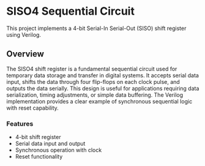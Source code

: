 # SISO4 Sequential Circuit

This project implements a 4-bit Serial-In Serial-Out (SISO) shift register using Verilog.

## Overview
The SISO4 shift register is a fundamental sequential circuit used for temporary data storage and transfer in digital systems. It accepts serial data input, shifts the data through four flip-flops on each clock pulse, and outputs the data serially. This design is useful for applications requiring data serialization, timing adjustments, or simple data buffering. The Verilog implementation provides a clear example of synchronous sequential logic with reset capability.


### Features

- 4-bit shift register
- Serial data input and output
- Synchronous operation with clock
- Reset functionality

